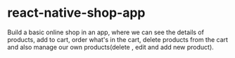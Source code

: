 # react-native-shop-app
Build a basic online shop in an app, where we can see the details of products, add to cart, order what's in the cart, delete products from the cart and also manage our own products(delete , edit and add new product).
